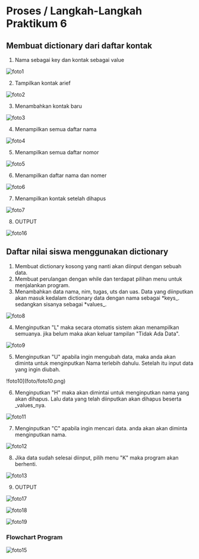 # Proses / Langkah-Langkah Praktikum 6
## Membuat dictionary dari daftar kontak

1. Nama sebagai key dan kontak sebagai value

![foto1](foto/foto1.png)

2. Tampilkan kontak arief 

![foto2](foto/foto2.png)

3. Menambahkan kontak baru

![foto3](foto/foto3.png)

4. Menampilkan semua daftar nama

![foto4](foto/foto4.png)

5. Menampilkan semua daftar nomor

![foto5](foto/foto5.png)

6. Menampilkan daftar nama dan nomer

![foto6](foto/foto6.png)

7. Menampilkan kontak setelah dihapus

![foto7](foto/foto7.png)

8. OUTPUT 

![foto16](foto/foto16.png)

## Daftar nilai siswa menggunakan dictionary

1. Membuat dictionary kosong yang nanti akan diinput dengan sebuah data.
2. Membuat perulangan dengan while dan terdapat pilihan menu untuk menjalankan program.
3. Menambahkan data nama, nim, tugas, uts dan uas. Data yang diinputkan akan masuk kedalam dictionary data dengan nama sebagai *keys_. sedangkan sisanya sebagai *values_.

![foto8](foto/foto8.png)

4. Menginputkan "L" maka secara otomatis sistem akan menampilkan semuanya. jika belum maka akan keluar tampilan "Tidak Ada Data".

![foto9](foto/foto9.png)

5. Menginputkan "U" apabila ingin mengubah data, maka anda akan diminta untuk menginputkan Nama terlebih dahulu. Setelah itu input data yang ingin diubah.

!foto10](foto/foto10.png)

6. Menginputkan "H" maka akan dimintai untuk menginputkan nama yang akan dihapus. Lalu data yang telah diinputkan akan dihapus beserta _values_nya.

![foto11](foto/foto11.png)

7. Menginputkan "C" apabila ingin mencari data. anda akan akan diminta menginputkan nama.

![foto12](foto/foto12.png)

8. Jika data sudah selesai diinput, pilih menu "K" maka program akan berhenti.

![foto13](foto/foto13.png)

9. OUTPUT 

![foto17](foto/foto17.png)

![foto18](foto/foto18.png)

![foto19](foto/foto19.png)

### Flowchart Program

![foto15](foto/foto15.png)
